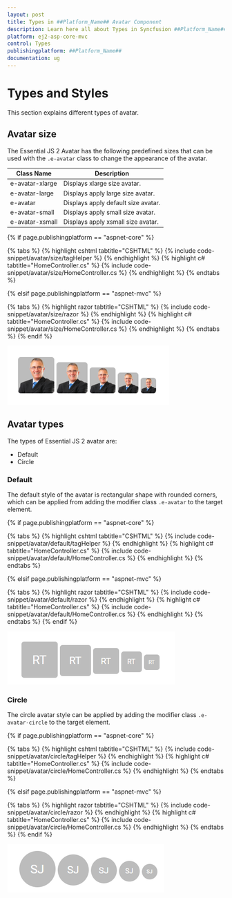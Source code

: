 ```yaml
---
layout: post
title: Types in ##Platform_Name## Avatar Component
description: Learn here all about Types in Syncfusion ##Platform_Name## Avatar component of Syncfusion Essential JS 2 and more.
platform: ej2-asp-core-mvc
control: Types
publishingplatform: ##Platform_Name##
documentation: ug
---
```



# Types and Styles

This section explains different types of avatar.

## Avatar size

The Essential JS 2 Avatar has the following predefined sizes that can be used with the `.e-avatar` class to change the appearance of the avatar.

| Class Name | Description |
| ------------- | ------------- |
| e-avatar-xlarge    | Displays xlarge size avatar. |
| e-avatar-large     | Displays apply large size avatar. |
| e-avatar           | Displays apply default size avatar. |
| e-avatar-small     | Displays apply small size avatar. |
| e-avatar-xsmall    | Displays apply xsmall size avatar. |

{% if page.publishingplatform == "aspnet-core" %}

{% tabs %}
{% highlight cshtml tabtitle="CSHTML" %}
{% include code-snippet/avatar/size/tagHelper %}
{% endhighlight %}
{% highlight c# tabtitle="HomeController.cs" %}
{% include code-snippet/avatar/size/HomeController.cs %}
{% endhighlight %}
{% endtabs %}

{% elsif page.publishingplatform == "aspnet-mvc" %}

{% tabs %}
{% highlight razor tabtitle="CSHTML" %}
{% include code-snippet/avatar/size/razor %}
{% endhighlight %}
{% highlight c# tabtitle="HomeController.cs" %}
{% include code-snippet/avatar/size/HomeController.cs %}
{% endhighlight %}
{% endtabs %}
{% endif %}


![Avatar Size](./images/size.PNG)

## Avatar types

The types of Essential JS 2 avatar are:

* Default
* Circle

### Default

The default style of the avatar is rectangular shape with rounded corners, which can be applied from adding the modifier class `.e-avatar` to the target element.

{% if page.publishingplatform == "aspnet-core" %}

{% tabs %}
{% highlight cshtml tabtitle="CSHTML" %}
{% include code-snippet/avatar/default/tagHelper %}
{% endhighlight %}
{% highlight c# tabtitle="HomeController.cs" %}
{% include code-snippet/avatar/default/HomeController.cs %}
{% endhighlight %}
{% endtabs %}

{% elsif page.publishingplatform == "aspnet-mvc" %}

{% tabs %}
{% highlight razor tabtitle="CSHTML" %}
{% include code-snippet/avatar/default/razor %}
{% endhighlight %}
{% highlight c# tabtitle="HomeController.cs" %}
{% include code-snippet/avatar/default/HomeController.cs %}
{% endhighlight %}
{% endtabs %}
{% endif %}

![Avatar Default](./images/types.PNG)

### Circle

The circle avatar style can be applied by adding the modifier class `.e-avatar-circle` to the target element.

{% if page.publishingplatform == "aspnet-core" %}

{% tabs %}
{% highlight cshtml tabtitle="CSHTML" %}
{% include code-snippet/avatar/circle/tagHelper %}
{% endhighlight %}
{% highlight c# tabtitle="HomeController.cs" %}
{% include code-snippet/avatar/circle/HomeController.cs %}
{% endhighlight %}
{% endtabs %}

{% elsif page.publishingplatform == "aspnet-mvc" %}

{% tabs %}
{% highlight razor tabtitle="CSHTML" %}
{% include code-snippet/avatar/circle/razor %}
{% endhighlight %}
{% highlight c# tabtitle="HomeController.cs" %}
{% include code-snippet/avatar/circle/HomeController.cs %}
{% endhighlight %}
{% endtabs %}
{% endif %}

![Avatar Circle](./images/circle.PNG)